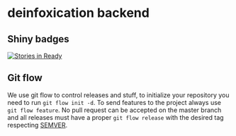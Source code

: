 # deinfoxication backend

## Shiny badges
[![Stories in Ready](https://badge.waffle.io/deinfoxication/backend.png?label=ready&title=Ready)](http://waffle.io/deinfoxication/backend)

## Git flow
We use git flow to control releases and stuff, to initialize your repository you need to run `git flow init -d`.
To send features to the project always use `git flow feature`.
No pull request can be accepted on the master branch and all releases must have a proper `git flow release` with the
desired tag respecting [SEMVER](http://semver.org/).
